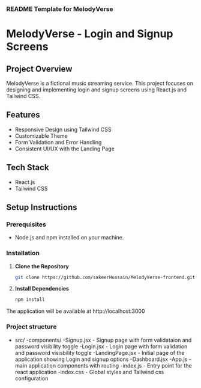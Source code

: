 
### README Template for MelodyVerse

# MelodyVerse - Login and Signup Screens

## Project Overview

MelodyVerse is a fictional music streaming service. This project focuses on designing and implementing login and signup screens using React.js and Tailwind CSS.

## Features

- Responsive Design using Tailwind CSS
- Customizable Theme
- Form Validation and Error Handling
- Consistent UI/UX with the Landing Page

## Tech Stack

- React.js
- Tailwind CSS

## Setup Instructions

### Prerequisites

- Node.js and npm installed on your machine.

### Installation

1. **Clone the Repository**
   ```bash
   git clone https://github.com/sakeerHussain/MelodyVerse-frontend.git

2. **Install Dependencies**
    ```bash
    npm install
 The application will be available at  http://localhost:3000

 ### Project structure
 - src/
        -components/  -Signup.jsx  - Signup page with form validataion and password visibility toggle
                      -Login.jsx - Login page with form validation and password visisbility toggle
                      -LandingPage.jsx - Initial page of the application showing Login and signup options
                      -Dashboard.jsx
        -App.js - main application components with routing
        -index.js - Entry point for the react application
        -index.css - Global styles and Tailwind css configuration              